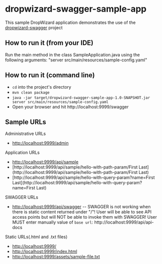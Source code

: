 dropwizard-swagger-sample-app
=============================

This sample DropWizard application demonstrates the use of the [dropwizard-swagger](https://github.com/federecio/dropwizard-swagger) project

How to run it (from your IDE)
----------------------------

Run the main method in the class SampleApplication.java using the following arguments: "server src/main/resources/sample-config.yaml"

How to run it (command line)
----------------------------

* `cd` into the project's directory
* `mvn clean package`
* `java -jar target/dropwizard-swagger-sample-app-1.0-SNAPSHOT.jar server src/main/resources/sample-config.yaml`
* Open your browser and hit http://localhost:9999/swagger


Sample URLs
-----------
Administrative URLs

* [http://localhost:9999/admin](http://localhost:9999/admin)


Application URLs

* [http://localhost:9999/api/sample](http://localhost:9999/api/sample)
* [http://localhost:9999/api/sample/hello-with-path-param/First Last](http://localhost:9999/api/sample/hello-with-path-param/First Last)
* [http://localhost:9999/api/sample/hello-with-query-param?name=First Last](http://localhost:9999/api/sample/hello-with-query-param?name=First Last)


SWAGGER URLs

* [http://localhost:9999/api/swagger](http://localhost:9999/api/swagger) -- SWAGGER is not working when there is static content returned under "/"! User will be able to see API access points but will NOT be able to invoke them with SWAGGER! User MUST enter manually value of `base url`: http://localhost:9999/api/api-docs


Static URLs(.html and .txt files)

* [http://localhost:9999/](http://localhost:9999/)
* [http://localhost:9999/index.html](http://localhost:9999/index.html)
* [http://localhost:9999/assets/sample-file.txt](http://localhost:9999/assets/sample-file.txt)